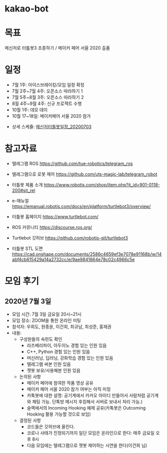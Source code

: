 # kakao-bot

# 목표
메신저로 터틀봇3 조종하기 / 메이커 페어 서울 2020 출품

# 일정
- 7월 1주: 아이스브레이킹/모임 일정 확정
- 7월 2주~7월 4주: 오픈소스 따라하기 1
- 7월 5주~8월 3주: 오픈소스 따라하기 2
- 8월 4주~9월 4주: 신규 프로젝트 수행
- 10월 1주: 데모 데이
- 10월 17~18일: 메이커페어 서울 2020 참가
* 상세 스케쥴: [메신저터틀봇일정_20200703](https://github.com/orocapangyo/kakao-bot/blob/master/files/%EB%A9%94%EC%8B%A0%EC%A0%80%ED%84%B0%ED%8B%80%EB%B4%87%EC%9D%BC%EC%A0%95_20200703.xlsx)


# 참고자료
- 텔레그램 ROS	https://github.com/tue-robotics/telegram_ros
- 텔레그램으로 로봇 제어	https://github.com/uts-magic-lab/telegram_robot

- 터틀봇 제품 소개	https://www.robotis.com/shop/item.php?it_id=901-0118-200#sit_rel
- e-매뉴얼	https://emanual.robotis.com/docs/en/platform/turtlebot3/overview/
- 터틀봇 홈페이지	https://www.turtlebot.com/
- ROS 커뮤니티	https://discourse.ros.org/
- Turtlebot 깃허브	https://github.com/robotis-git/turtlebot3
- 터틀봇 STL 도면	https://cad.onshape.com/documents/2586c4659ef3e7078e91168b/w/14abf4cb615429a14a2732cc/e/9ae9841864e78c02c4966c5e

# 모임 후기
## 2020년 7월 3일
- 모임 시간: 7월 3일 금요일 20시~21시
- 모임 장소: ZOOM을 통한 온라인 미팅
- 참석자: 우희도, 원종윤, 이건희, 최규남, 최성준, 홍재권
- 내용:
   - 구성원들의 숙련도 확인
     - 라즈베리파이, 아두이노 경험 있는 인원 있음
     - C++, Python 경험 있는 인원 있음
     - 머신러닝, 딥러닝, 강화학습 경험 있는 인원 있음
     - 텔레그램 써본 인원 있음
     - 젯봇 보유/사용해본 인원 있음
   - 논의된 사항
     - 메이커 페어에 참여한 작품 영상 공유
     - 메이커 페어 서울 2020 참가 여부는 아직 미정
     - 카톡봇에 대한 설명: 공기계에서 카카오 아이디 만들어서 사람처럼 공기계와 채팅 가능. 단톡방 메시지 후킹해서 서버로 보내서 처리 가능.)
     - 슬랙에서의 Incoming Hooking 예제 공유(카톡봇은 Outcoming Hooking 활용 가능할 것으로 보임)
   - 결정된 사항
     - 코드들은 깃허브에 올린다.
     - 코로나 사태가 진정되기까지 일단 모임은 온라인으로 한다: 매주 금요일 오후 8시
     - 다음 모임에는 텔레그램으로 젯봇 제어하는 시연을 한다(이건희 님)
  

